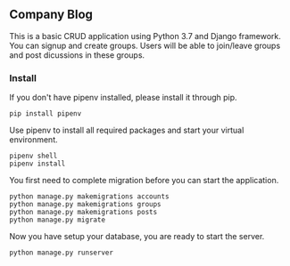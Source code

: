 ## Company Blog

This is a basic CRUD application using Python 3.7 and Django  framework.
You can signup and create groups. Users will be able to join/leave groups and post dicussions in these groups.

### Install

If you don't have pipenv installed, please install it through pip.

```
pip install pipenv
```

Use pipenv to install all required packages and start your virtual environment.

```
pipenv shell
pipenv install
```

You first need to complete migration before you can start the application.

```
python manage.py makemigrations accounts
python manage.py makemigrations groups
python manage.py makemigrations posts
python manage.py migrate
```

Now you have setup your database, you are ready to start the server.

```
python manage.py runserver
```